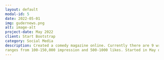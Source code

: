```yaml
---
layout: default
modal-id: 5
date: 2022-05-01
img: gudernews.png
alt: image-alt
project-date: May 2022
client: Start Bootstrap
category: Social Media
description: Created a comedy magazine online. Currently there are 9 writers on my slack.  Each post
ranges from 100-150,000 impression and 500-1000 likes. Started in May of 2022 and over the period of about a year have raised 2567 followers. 
---
```

